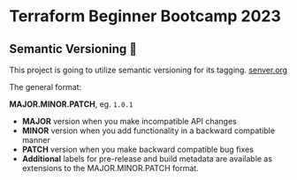 # Terraform Beginner Bootcamp 2023

## Semantic Versioning :mage:

This project is going to utilize semantic versioning for its tagging.
[senver.org](https://semver.org/)


The general format:

**MAJOR.MINOR.PATCH**, eg. `1.0.1`

- **MAJOR** version when you make incompatible API changes
- **MINOR** version when you add functionality in a backward compatible manner
- **PATCH** version when you make backward compatible bug fixes
- **Additional** labels for pre-release and build metadata are available as extensions to the MAJOR.MINOR.PATCH format.